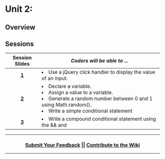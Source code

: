 # Unit 2:

## Overview

## Sessions 
|Session Slides|*Coders will be able to ...*|
|:-------:|-------|
|[**1**](https://docs.google.com/presentation/d/1rfswrbBpZD1nXo_uV4bYfzTFNh7XF4q3QfeJ13Xm2Eg/edit#slide=id.g1e220fa94a_0_26)| <li>Use a jQuery click handler to display the value of an input. </li> | |
|[**2**](https://docs.google.com/presentation/d/1GHEmqwbVVqpGnViGrIgIA4S_fJWNNfZdoOjNVixHuuQ/edit#slide=id.g2f77ab75b5_0_0)| <li>Declare a variable. </li> <li> Assign a value to a variable.</li> <li> Generate a random number between 0 and 1 using Math.random().</li> <li>Write a simple conditional statement </li> | |
|[**3**](https://docs.google.com/presentation/d/1HQwjn6n4E6T5pBjwAiY2-1CcpFpeo8lOQyphfjGrx7g/edit#slide=id.g3d5b315e2c_0_5)| <li> Write a compound conditional statement using the && and || operators.</li>| |

----
<h3 align="center"><a href="https://docs.google.com/forms/d/e/1FAIpQLSdmoYjRk6tqJHI5Y1ELjOZ7tiYj58dmoIBEeUaXK5ciIdljIg/viewform">Submit Your Feedback</a> || <a href="">Contribute to the Wiki</a> </h3>

----

